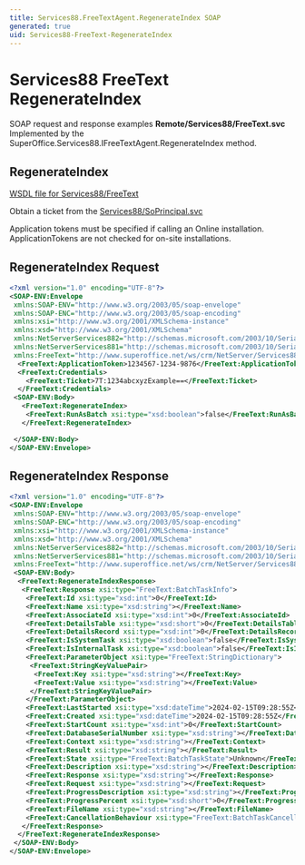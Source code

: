 ```yaml
---
title: Services88.FreeTextAgent.RegenerateIndex SOAP
generated: true
uid: Services88-FreeText-RegenerateIndex
---
```


# Services88 FreeText RegenerateIndex

SOAP request and response examples **Remote/Services88/FreeText.svc**
Implemented by the <see cref="M:SuperOffice.Services88.IFreeTextAgent.RegenerateIndex">SuperOffice.Services88.IFreeTextAgent.RegenerateIndex</see> method.

## RegenerateIndex





[WSDL file for Services88/FreeText](../Services88-FreeText.md)

Obtain a ticket from the [Services88/SoPrincipal.svc](../SoPrincipal/index.md)

Application tokens must be specified if calling an Online installation. ApplicationTokens are not checked for on-site installations.

## RegenerateIndex Request

```xml
<?xml version="1.0" encoding="UTF-8"?>
<SOAP-ENV:Envelope
 xmlns:SOAP-ENV="http://www.w3.org/2003/05/soap-envelope"
 xmlns:SOAP-ENC="http://www.w3.org/2003/05/soap-encoding"
 xmlns:xsi="http://www.w3.org/2001/XMLSchema-instance"
 xmlns:xsd="http://www.w3.org/2001/XMLSchema"
 xmlns:NetServerServices882="http://schemas.microsoft.com/2003/10/Serialization/Arrays"
 xmlns:NetServerServices881="http://schemas.microsoft.com/2003/10/Serialization/"
 xmlns:FreeText="http://www.superoffice.net/ws/crm/NetServer/Services88">
  <FreeText:ApplicationToken>1234567-1234-9876</FreeText:ApplicationToken>
  <FreeText:Credentials>
    <FreeText:Ticket>7T:1234abcxyzExample==</FreeText:Ticket>
  </FreeText:Credentials>
 <SOAP-ENV:Body>
   <FreeText:RegenerateIndex>
    <FreeText:RunAsBatch xsi:type="xsd:boolean">false</FreeText:RunAsBatch>
   </FreeText:RegenerateIndex>

 </SOAP-ENV:Body>
</SOAP-ENV:Envelope>

```


## RegenerateIndex Response

```xml
<?xml version="1.0" encoding="UTF-8"?>
<SOAP-ENV:Envelope
 xmlns:SOAP-ENV="http://www.w3.org/2003/05/soap-envelope"
 xmlns:SOAP-ENC="http://www.w3.org/2003/05/soap-encoding"
 xmlns:xsi="http://www.w3.org/2001/XMLSchema-instance"
 xmlns:xsd="http://www.w3.org/2001/XMLSchema"
 xmlns:NetServerServices882="http://schemas.microsoft.com/2003/10/Serialization/Arrays"
 xmlns:NetServerServices881="http://schemas.microsoft.com/2003/10/Serialization/"
 xmlns:FreeText="http://www.superoffice.net/ws/crm/NetServer/Services88">
 <SOAP-ENV:Body>
  <FreeText:RegenerateIndexResponse>
   <FreeText:Response xsi:type="FreeText:BatchTaskInfo">
    <FreeText:Id xsi:type="xsd:int">0</FreeText:Id>
    <FreeText:Name xsi:type="xsd:string"></FreeText:Name>
    <FreeText:AssociateId xsi:type="xsd:int">0</FreeText:AssociateId>
    <FreeText:DetailsTable xsi:type="xsd:short">0</FreeText:DetailsTable>
    <FreeText:DetailsRecord xsi:type="xsd:int">0</FreeText:DetailsRecord>
    <FreeText:IsSystemTask xsi:type="xsd:boolean">false</FreeText:IsSystemTask>
    <FreeText:IsInternalTask xsi:type="xsd:boolean">false</FreeText:IsInternalTask>
    <FreeText:ParameterObject xsi:type="FreeText:StringDictionary">
     <FreeText:StringKeyValuePair>
      <FreeText:Key xsi:type="xsd:string"></FreeText:Key>
      <FreeText:Value xsi:type="xsd:string"></FreeText:Value>
     </FreeText:StringKeyValuePair>
    </FreeText:ParameterObject>
    <FreeText:LastStarted xsi:type="xsd:dateTime">2024-02-15T09:28:55Z</FreeText:LastStarted>
    <FreeText:Created xsi:type="xsd:dateTime">2024-02-15T09:28:55Z</FreeText:Created>
    <FreeText:StartCount xsi:type="xsd:int">0</FreeText:StartCount>
    <FreeText:DatabaseSerialNumber xsi:type="xsd:string"></FreeText:DatabaseSerialNumber>
    <FreeText:Context xsi:type="xsd:string"></FreeText:Context>
    <FreeText:Result xsi:type="xsd:string"></FreeText:Result>
    <FreeText:State xsi:type="FreeText:BatchTaskState">Unknown</FreeText:State>
    <FreeText:Description xsi:type="xsd:string"></FreeText:Description>
    <FreeText:Response xsi:type="xsd:string"></FreeText:Response>
    <FreeText:Request xsi:type="xsd:string"></FreeText:Request>
    <FreeText:ProgressDescription xsi:type="xsd:string"></FreeText:ProgressDescription>
    <FreeText:ProgressPercent xsi:type="xsd:short">0</FreeText:ProgressPercent>
    <FreeText:FileName xsi:type="xsd:string"></FreeText:FileName>
    <FreeText:CancellationBehaviour xsi:type="FreeText:BatchTaskCancellationBehaviour">CanCancel</FreeText:CancellationBehaviour>
   </FreeText:Response>
  </FreeText:RegenerateIndexResponse>
 </SOAP-ENV:Body>
</SOAP-ENV:Envelope>

```

